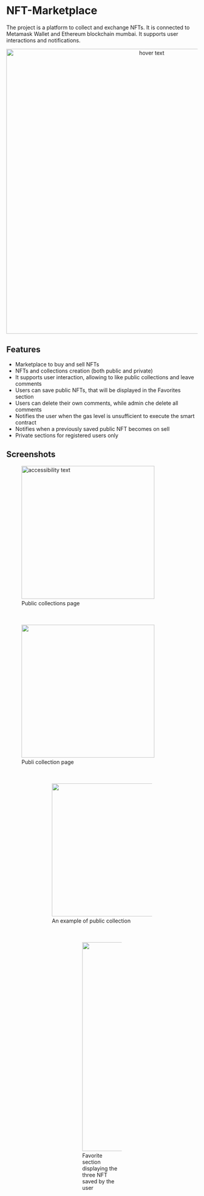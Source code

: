 # NFT-Marketplace


The project is a platform to collect and exchange NFTs. 
It is connected to Metamask Wallet and Ethereum blockchain mumbai.
It supports user interactions and notifications.

<p align="center">
  <img src="https://github.com/Elena0111/NFTMarketplace/assets/100586722/aeb43c8f-a268-4426-8b15-a9f68dccef0a" width="750" title="hover text">
</p>

## Features
* Marketplace to buy and sell NFTs
* NFTs and collections creation (both public and private)
* It supports user interaction, allowing to like public collections and leave comments
* Users can save public NFTs, that will be displayed in the Favorites section
* Users can delete their own comments, while admin che delete all comments
* Notifies the user when the gas level is unsufficient to execute the smart contract
* Notifies when a previously saved public NFT becomes on sell
* Private sections for registered users only

## Screenshots
<p align="center">
  <figure>
    <img src="https://github.com/Elena0111/NFTMarketplace/assets/100586722/ef1ce764-1e08-4fdc-a578-c0defc8f9630" width="350" alt="accessibility text">
    <span><br> Public collections page</br></span>
  </figure>
</p>  
<p align="center">  
  <figure>
    <br></br>
    <img src="https://github.com/Elena0111/NFTMarketplace/assets/100586722/1a02ded3-9a50-4988-ac37-6658dece813b" width="350" >
    <span><br>Publi collection page</br></span>
  <figure>
</p>    
    
<p align="center">  
  <figure>
    <br></br>
    <img src="https://github.com/Elena0111/NFTMarketplace/assets/100586722/8c4bd970-8e57-44b7-9f8a-0b32d7ae38b2" width="350" >
    <span><br>An example of public collection</br></span>
  <figure>
</p>  

<p align="center">  
  <figure>
    <br></br>
    <img src="https://github.com/Elena0111/NFTMarketplace/assets/100586722/b2ebce0a-f224-4fa1-a526-e56720178748" width="550" >
    <span><br>Favorite section displaying the three NFT saved by the user</br></span>
  <figure>
</p>  

  
